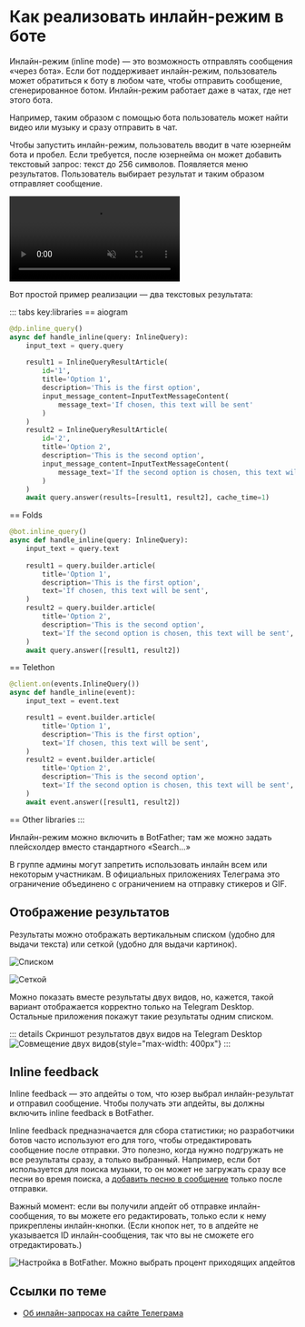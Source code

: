 # Как реализовать инлайн-режим в боте

Инлайн-режим (inline mode) — это возможность отправлять сообщения «через бота». Если бот поддерживает инлайн-режим,
пользователь может обратиться к боту в любом чате, чтобы отправить сообщение, сгенерированное ботом. Инлайн-режим
работает даже в чатах, где нет этого бота.

Например, таким образом с помощью бота пользователь может найти видео или музыку и сразу отправить в чат.

Чтобы запустить инлайн-режим, пользователь вводит в чате юзернейм бота и пробел. Если
требуется, после юзернейма он может добавить текстовый запрос: текст до 256 символов.
Появляется меню результатов. Пользователь выбирает результат и таким образом отправляет сообщение.

<video controls loop muted preload="auto">
<source src="/pictures/ru/inline.webm" type="video/mp4">
</video>

Вот простой пример реализации — два текстовых результата:

::: tabs key:libraries
== aiogram
```python
@dp.inline_query()
async def handle_inline(query: InlineQuery):
    input_text = query.query
    
    result1 = InlineQueryResultArticle(
        id='1',
        title='Option 1',
        description='This is the first option',
        input_message_content=InputTextMessageContent(
            message_text='If chosen, this text will be sent'
        )
    )
    result2 = InlineQueryResultArticle(
        id='2',
        title='Option 2',
        description='This is the second option',
        input_message_content=InputTextMessageContent(
            message_text='If the second option is chosen, this text will be sent'
        )
    )
    await query.answer(results=[result1, result2], cache_time=1)

```
== Folds
```python
@bot.inline_query()
async def handle_inline(query: InlineQuery):
    input_text = query.text
    
    result1 = query.builder.article(
        title='Option 1',
        description='This is the first option',
        text='If chosen, this text will be sent',
    )
    result2 = query.builder.article(
        title='Option 2',
        description='This is the second option',
        text='If the second option is chosen, this text will be sent',
    )
    await query.answer([result1, result2])
```
== Telethon
```python
@client.on(events.InlineQuery())
async def handle_inline(event):
    input_text = event.text

    result1 = event.builder.article(
        title='Option 1',
        description='This is the first option',
        text='If chosen, this text will be sent',
    )
    result2 = event.builder.article(
        title='Option 2',
        description='This is the second option',
        text='If the second option is chosen, this text will be sent',
    )
    await event.answer([result1, result2])
```
== Other libraries
<HelpNeeded/>
:::

Инлайн-режим можно включить в BotFather; там же можно задать плейсхолдер вместо стандартного «Search...»

В группе админы могут запретить использовать инлайн всем или некоторым участникам. В официальных приложениях Телеграма это
ограничение объединено с ограничением на отправку стикеров и GIF.

## Отображение результатов

Результаты можно отображать вертикальным списком (удобно для выдачи текста) или сеткой (удобно для выдачи картинок).

![Списком](/pictures/ru/inline-type-2.png)

![Сеткой](/pictures/ru/inline-type-1.png)

Можно показать вместе результаты двух видов, но, кажется, такой вариант отображается корректно только на Telegram
Desktop.
Остальные приложения покажут такие результаты одним списком.

::: details Скриншот результатов двух видов на Telegram Desktop
![Совмещение двух видов](/pictures/ru/inline-both-types.png){style="max-width: 400px"}
:::

## Inline feedback

Inline feedback — это апдейты о том, что юзер выбрал инлайн-результат и отправил сообщение. Чтобы получать эти
апдейты, вы должны включить inline feedback в BotFather.

Inline feedback предназначается для сбора статистики; но разработчики ботов часто используют его для того, чтобы
отредактировать сообщение после отправки. Это полезно, когда нужно подгружать не все результаты сразу, а только
выбранный. Например, если бот используется для поиска музыки, то он может не загружать сразу все песни во время поиска,
а [добавить песню в сообщение](../messages/sending#edit-media) только после отправки.

Важный момент: если вы получили апдейт об отправке инлайн-сообщения, то вы можете его редактировать, только если к нему
прикреплены инлайн-кнопки. (Если кнопок нет, то в апдейте не указывается ID инлайн-сообщения, так что вы не сможете его
отредактировать.)

![Настройка в BotFather. Можно выбрать процент приходящих апдейтов](/pictures/ru/inline-feedback.png)

## Ссылки по теме

- [Об инлайн-запросах на сайте Телеграма](https://core.telegram.org/bots/features#inline-requests)
